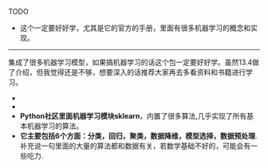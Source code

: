TODO

* 这个一定要好好学，尤其是它的官方的手册，里面有很多机器学习的概念和实现。

---





集成了很多机器学习模型，如果搞机器学习的话这个包一定要好好学。虽然13.4做了介绍，但我觉得还是不够，想要深入的话推荐大家再去多看资料和书籍进行学习。

- 
- 
- **Python社区里面机器学习模块sklearn**，内置了很多算法,几乎实现了所有基本机器学习的算法。
- **它主要包括6个方面：分类，回归，聚类，数据降维，模型选择，数据预处理**.补充说一句里面的大量的算法都和数据有关，若数学基础不好的，可能会有一些吃力.